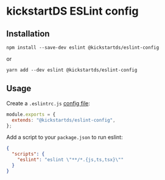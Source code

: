# kickstartDS ESLint config

## Installation

```
npm install --save-dev eslint @kickstartds/eslint-config
```

or

```
yarn add --dev eslint @kickstartds/eslint-config
```

## Usage

Create a `.eslintrc.js` [config file](https://eslint.org/docs/user-guide/configuring):

```js
module.exports = {
  extends: "@kickstartds/eslint-config",
};
```

Add a script to your `package.json` to run eslint:

```json
{
  "scripts": {
    "eslint": "eslint \"**/*.{js,ts,tsx}\""
  }
}
```
